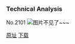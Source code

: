 ### Technical Analysis
No.2101
![图片不见了~~~](https://imgs.xkcd.com/comics/technical_analysis.png)

[原址](https://xkcd.com//2101) [下载](https://imgs.xkcd.com/comics/technical_analysis.png)

